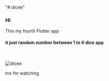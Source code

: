 "# dicee" 

<h3>Hi</h3>

This my fourth Flutter app

<h4>it just random number between 1 to 6 dice app</h4>
<br>

![dicee](https://user-images.githubusercontent.com/35490681/67620179-4c968000-f804-11e9-954e-942a0efc562e.gif)




tnx for watching
